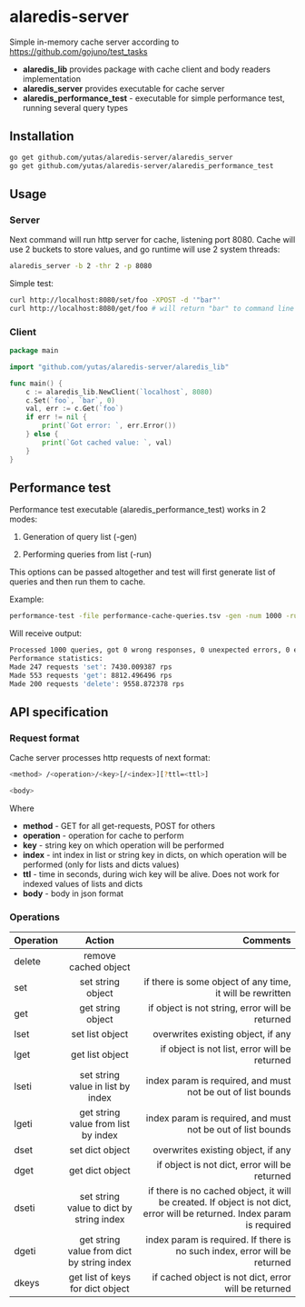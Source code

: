 # alaredis-server
Simple in-memory cache server according to https://github.com/gojuno/test_tasks

* **alaredis_lib** provides package with  cache client and body readers implementation
* **alaredis_server** provides executable for cache server
* **alaredis_performance_test** - executable for simple performance test, running several query types

## Installation
```bash
go get github.com/yutas/alaredis-server/alaredis_server
go get github.com/yutas/alaredis-server/alaredis_performance_test
```

## Usage
### Server
Next command will run http server for cache, listening port 8080. Cache will use 2 buckets to store values, and go runtime will use 2 system threads:
```bash
alaredis_server -b 2 -thr 2 -p 8080
```

Simple test:
```bash
curl http://localhost:8080/set/foo -XPOST -d '"bar"'
curl http://localhost:8080/get/foo # will return "bar" to command line
```

### Client
```go
package main

import "github.com/yutas/alaredis-server/alaredis_lib"

func main() {
	c := alaredis_lib.NewClient(`localhost`, 8080)
	c.Set(`foo`, `bar`, 0)
	val, err := c.Get(`foo`)
	if err != nil {
		print(`Got error: `, err.Error())
	} else {
		print(`Got cached value: `, val)
	}
}
```

## Performance test
Performance test executable (alaredis_performance_test) works in 2 modes:

1. Generation of query list (-gen)

2. Performing queries from list (-run)

This options can be passed altogether and test will first generate list of queries and then run them to cache.

Example:
```bash
performance-test -file performance-cache-queries.tsv -gen -num 1000 -run -conc 2 -thr 2
```
Will receive output:
```bash
Processed 1000 queries, got 0 wrong responses, 0 unexpected errors, 0 errors where missed
Performance statistics:
Made 247 requests 'set': 7430.009387 rps
Made 553 requests 'get': 8812.496496 rps
Made 200 requests 'delete': 9558.872378 rps
```


## API specification
### Request format
Cache server processes http requests of next format:
```bash
<method> /<operation>/<key>[/<index>][?ttl=<ttl>]

<body>
```
Where
* **method** - GET for all get-requests, POST for others
* **operation** - operation for cache to perform
* **key** - string key on which operation will be performed
* **index** - int index in list or string key in dicts, on which operation will be performed (only for lists and dicts values)
* **ttl** - time in seconds, during wich key will be alive. Does not work for indexed values of lists and dicts
* **body** - body in json format

### Operations

| Operation        | Action           | Comments  |
| ------------- |:-------------:| -----:|
| delete    | remove cached object |  |
| set | set string object | if there is some object of any time, it will be rewritten |
| get | get string object | if object is not string, error will be returned | 
| lset | set list object | overwrites existing object, if any |
| lget | get list object | if object is not list, error will be returned |
| lseti | set string value in list by index | index param is required, and must not be out of list bounds |
| lgeti | get string value from list by index |index param is required, and must not be out of list bounds |
| dset | set dict object | overwrites existing object, if any |
| dget | get dict object | if object is not dict, error will be returned |
| dseti| set string value to dict by string index | if there is no cached object, it will be created. If object is not dict, error will be returned. Index param is required |
| dgeti | get string value from dict by string index | index param is required. If there is no such index, error will be returned |
| dkeys | get list of keys for dict object | if cached object is not dict, error will be returned|

